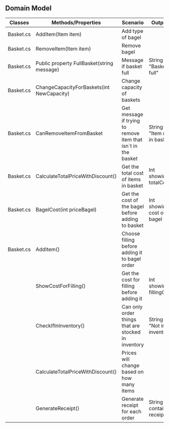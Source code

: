 
## Domain Model

| Classes | Methods/Properties                         | Scenario                                                      | Outputs                     |
|---------|--------------------------------------------|---------------------------------------------------------------|-----------------------------|
|Basket.cs| AddItem(Item item)                         | Add type of bagel                                             |                             |
|Basket.cs| RemoveItem(Item item)                      | Remove bagel                                                  |                             |
|Basket.cs| Public property FullBasket(string message) | Message if basket full                                        | String "Basket is full"     |
|Basket.cs| ChangeCapacityForBaskets(int NewCapacity)  | Change capacity of baskets                                    |                             |
|Basket.cs| CanRemoveItemFromBasket                    | Get message if trying to remove item that isn`t in the basket | String "Item not in basket" |
|Basket.cs| CalculateTotalPriceWithDiscount()          | Get the total cost of items in basket                         | Int showing totalCost       |
|Basket.cs| BagelCost(int priceBagel)                  | Get the cost of the bagel before adding to basket             | Int showing cost of bagel   |
|Basket.cs| AddItem()                                  | Choose filling before adding it to bagel order                |                             |
|         | ShowCostForFilling()                       | Get the cost for filling before adding it                     | Int showing fillingCost     |
|         | CheckIfInInventory()                       | Can only order things that are stocked in inventory           | String "Not in inventory"   |
|         | CalculateTotalPriceWithDiscount()          | Prices will change based on how many items                    |                             |
|         | GenerateReceipt()                          | Generate receipt for each order                               | String containing receipt   |



